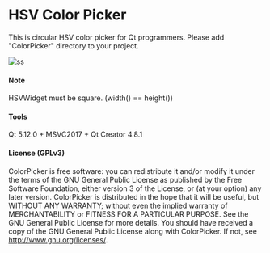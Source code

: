 # HSV Color Picker

This is circular HSV color picker for Qt programmers. Please add "ColorPicker" directory to your project.

![ss](https://user-images.githubusercontent.com/9402867/52685390-e414b500-2f8c-11e9-80cd-98679b8c8532.png)



#### Note

HSVWidget must be square. (width() == height())



#### Tools

Qt 5.12.0  + MSVC2017  + Qt Creator 4.8.1



#### License (GPLv3)

ColorPicker is free software: you can redistribute it and/or modify
it under the terms of the GNU General Public License as published by
the Free Software Foundation, either version 3 of the License, or
(at your option) any later version.
ColorPicker is distributed in the hope that it will be useful,
but WITHOUT ANY WARRANTY; without even the implied warranty of
MERCHANTABILITY or FITNESS FOR A PARTICULAR PURPOSE.  See the
GNU General Public License for more details.
You should have received a copy of the GNU General Public License
along with ColorPicker.  If not, see <http://www.gnu.org/licenses/>.

